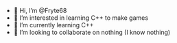 - 👋 Hi, I’m @Fryte68
- 👀 I’m interested in learning C++ to make games
- 🌱 I’m currently learning C++ 
- 💞️ I’m looking to collaborate on nothing (I know nothing)

<!---
Fryte68/Fryte68 is a ✨ special ✨ repository because its `README.md` (this file) appears on your GitHub profile.
You can click the Preview link to take a look at your changes.
--->
